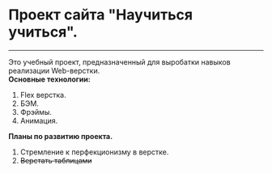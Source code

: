 # Проект сайта "Научиться учиться".
------ 
Это учебный проект, предназначенный для выробатки навыков реализации Web-верстки.  
**Основные технологии:**
1. Flex верстка.
2. БЭМ. 
3. Фрэймы.
4. Анимация.

**Планы по развитию проекта.**
1. Стремление к перфекционизму в верстке.
2. ~~Верстать таблицами~~ 
